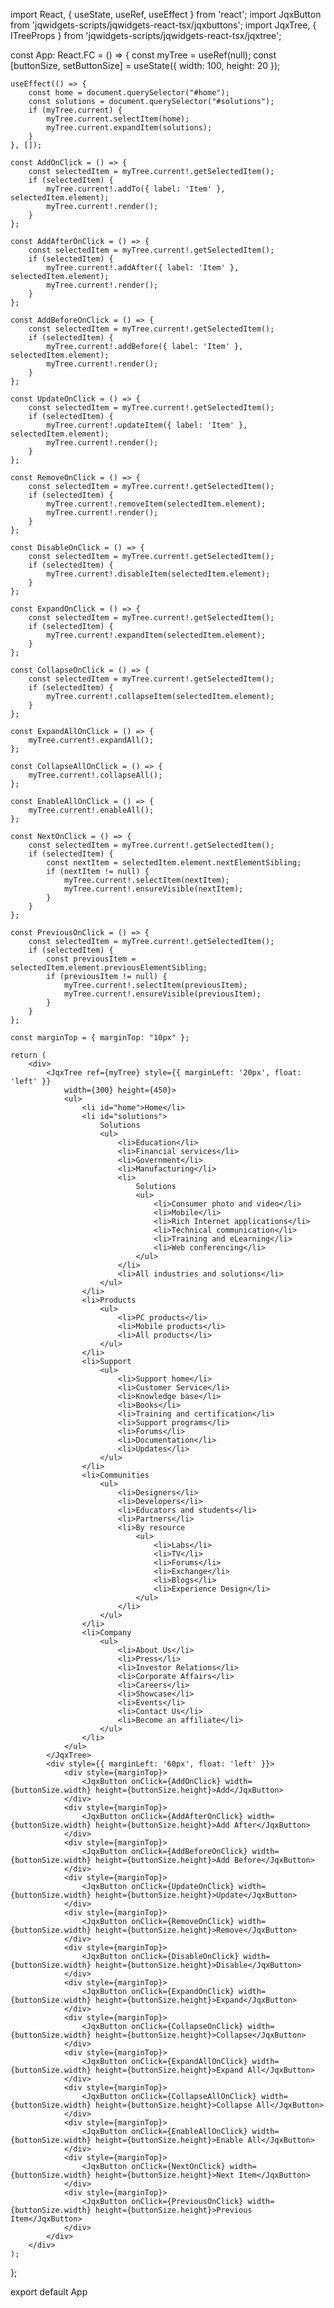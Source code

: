 import React, { useState, useRef, useEffect } from 'react';
import JqxButton from 'jqwidgets-scripts/jqwidgets-react-tsx/jqxbuttons';
import JqxTree, { ITreeProps } from 'jqwidgets-scripts/jqwidgets-react-tsx/jqxtree';

const App: React.FC = () => {
    const myTree = useRef<JqxTree>(null);
    const [buttonSize, setButtonSize] = useState({ width: 100, height: 20 });

    useEffect(() => {
        const home = document.querySelector("#home");
        const solutions = document.querySelector("#solutions");
        if (myTree.current) {
            myTree.current.selectItem(home);
            myTree.current.expandItem(solutions);
        }
    }, []);

    const AddOnClick = () => {
        const selectedItem = myTree.current!.getSelectedItem();
        if (selectedItem) {
            myTree.current!.addTo({ label: 'Item' }, selectedItem.element);
            myTree.current!.render();
        }
    };

    const AddAfterOnClick = () => {
        const selectedItem = myTree.current!.getSelectedItem();
        if (selectedItem) {
            myTree.current!.addAfter({ label: 'Item' }, selectedItem.element);
            myTree.current!.render();
        }
    };

    const AddBeforeOnClick = () => {
        const selectedItem = myTree.current!.getSelectedItem();
        if (selectedItem) {
            myTree.current!.addBefore({ label: 'Item' }, selectedItem.element);
            myTree.current!.render();
        }
    };

    const UpdateOnClick = () => {
        const selectedItem = myTree.current!.getSelectedItem();
        if (selectedItem) {
            myTree.current!.updateItem({ label: 'Item' }, selectedItem.element);
            myTree.current!.render();
        }
    };

    const RemoveOnClick = () => {
        const selectedItem = myTree.current!.getSelectedItem();
        if (selectedItem) {
            myTree.current!.removeItem(selectedItem.element);
            myTree.current!.render();
        }
    };

    const DisableOnClick = () => {
        const selectedItem = myTree.current!.getSelectedItem();
        if (selectedItem) {
            myTree.current!.disableItem(selectedItem.element);
        }
    };

    const ExpandOnClick = () => {
        const selectedItem = myTree.current!.getSelectedItem();
        if (selectedItem) {
            myTree.current!.expandItem(selectedItem.element);
        }
    };

    const CollapseOnClick = () => {
        const selectedItem = myTree.current!.getSelectedItem();
        if (selectedItem) {
            myTree.current!.collapseItem(selectedItem.element);
        }
    };

    const ExpandAllOnClick = () => {
        myTree.current!.expandAll();
    };

    const CollapseAllOnClick = () => {
        myTree.current!.collapseAll();
    };

    const EnableAllOnClick = () => {
        myTree.current!.enableAll();
    };

    const NextOnClick = () => {
        const selectedItem = myTree.current!.getSelectedItem();
        if (selectedItem) {
            const nextItem = selectedItem.element.nextElementSibling;
            if (nextItem != null) {
                myTree.current!.selectItem(nextItem);
                myTree.current!.ensureVisible(nextItem);
            }
        }
    };

    const PreviousOnClick = () => {
        const selectedItem = myTree.current!.getSelectedItem();
        if (selectedItem) {
            const previousItem = selectedItem.element.previousElementSibling;
            if (previousItem != null) {
                myTree.current!.selectItem(previousItem);
                myTree.current!.ensureVisible(previousItem);
            }
        }
    };

    const marginTop = { marginTop: "10px" };

    return (
        <div>
            <JqxTree ref={myTree} style={{ marginLeft: '20px', float: 'left' }}
                width={300} height={450}>
                <ul>
                    <li id="home">Home</li>
                    <li id="solutions">
                        Solutions
                        <ul>
                            <li>Education</li>
                            <li>Financial services</li>
                            <li>Government</li>
                            <li>Manufacturing</li>
                            <li>
                                Solutions
                                <ul>
                                    <li>Consumer photo and video</li>
                                    <li>Mobile</li>
                                    <li>Rich Internet applications</li>
                                    <li>Technical communication</li>
                                    <li>Training and eLearning</li>
                                    <li>Web conferencing</li>
                                </ul>
                            </li>
                            <li>All industries and solutions</li>
                        </ul>
                    </li>
                    <li>Products
                        <ul>
                            <li>PC products</li>
                            <li>Mobile products</li>
                            <li>All products</li>
                        </ul>
                    </li>
                    <li>Support
                        <ul>
                            <li>Support home</li>
                            <li>Customer Service</li>
                            <li>Knowledge base</li>
                            <li>Books</li>
                            <li>Training and certification</li>
                            <li>Support programs</li>
                            <li>Forums</li>
                            <li>Documentation</li>
                            <li>Updates</li>
                        </ul>
                    </li>
                    <li>Communities
                        <ul>
                            <li>Designers</li>
                            <li>Developers</li>
                            <li>Educators and students</li>
                            <li>Partners</li>
                            <li>By resource
                                <ul>
                                    <li>Labs</li>
                                    <li>TV</li>
                                    <li>Forums</li>
                                    <li>Exchange</li>
                                    <li>Blogs</li>
                                    <li>Experience Design</li>
                                </ul>
                            </li>
                        </ul>
                    </li>
                    <li>Company
                        <ul>
                            <li>About Us</li>
                            <li>Press</li>
                            <li>Investor Relations</li>
                            <li>Corporate Affairs</li>
                            <li>Careers</li>
                            <li>Showcase</li>
                            <li>Events</li>
                            <li>Contact Us</li>
                            <li>Become an affiliate</li>
                        </ul>
                    </li>
                </ul>
            </JqxTree>
            <div style={{ marginLeft: '60px', float: 'left' }}>
                <div style={marginTop}>
                    <JqxButton onClick={AddOnClick} width={buttonSize.width} height={buttonSize.height}>Add</JqxButton>
                </div>
                <div style={marginTop}>
                    <JqxButton onClick={AddAfterOnClick} width={buttonSize.width} height={buttonSize.height}>Add After</JqxButton>
                </div>
                <div style={marginTop}>
                    <JqxButton onClick={AddBeforeOnClick} width={buttonSize.width} height={buttonSize.height}>Add Before</JqxButton>
                </div>
                <div style={marginTop}>
                    <JqxButton onClick={UpdateOnClick} width={buttonSize.width} height={buttonSize.height}>Update</JqxButton>
                </div>
                <div style={marginTop}>
                    <JqxButton onClick={RemoveOnClick} width={buttonSize.width} height={buttonSize.height}>Remove</JqxButton>
                </div>
                <div style={marginTop}>
                    <JqxButton onClick={DisableOnClick} width={buttonSize.width} height={buttonSize.height}>Disable</JqxButton>
                </div>
                <div style={marginTop}>
                    <JqxButton onClick={ExpandOnClick} width={buttonSize.width} height={buttonSize.height}>Expand</JqxButton>
                </div>
                <div style={marginTop}>
                    <JqxButton onClick={CollapseOnClick} width={buttonSize.width} height={buttonSize.height}>Collapse</JqxButton>
                </div>
                <div style={marginTop}>
                    <JqxButton onClick={ExpandAllOnClick} width={buttonSize.width} height={buttonSize.height}>Expand All</JqxButton>
                </div>
                <div style={marginTop}>
                    <JqxButton onClick={CollapseAllOnClick} width={buttonSize.width} height={buttonSize.height}>Collapse All</JqxButton>
                </div>
                <div style={marginTop}>
                    <JqxButton onClick={EnableAllOnClick} width={buttonSize.width} height={buttonSize.height}>Enable All</JqxButton>
                </div>
                <div style={marginTop}>
                    <JqxButton onClick={NextOnClick} width={buttonSize.width} height={buttonSize.height}>Next Item</JqxButton>
                </div>
                <div style={marginTop}>
                    <JqxButton onClick={PreviousOnClick} width={buttonSize.width} height={buttonSize.height}>Previous Item</JqxButton>
                </div>
            </div>
        </div>
    );
};

export default App